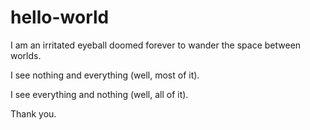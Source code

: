 # hello-world

I am an irritated eyeball doomed forever to wander the space between worlds.

I see nothing and everything (well, most of it).

I see everything and nothing (well, all of it).

Thank you.
